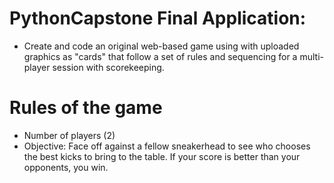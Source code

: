 # PythonCapstone Final Application: 

* Create and code an original web-based game using with uploaded graphics as "cards" that follow a set of rules and sequencing for a multi-player session with scorekeeping.

# Rules of the game 
* Number of players (2) 
* Objective: Face off against a fellow sneakerhead to see who chooses the best kicks to bring to the table. If your score is better than your opponents, you win. 

